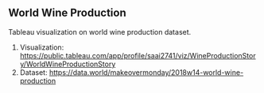 ## World Wine Production
Tableau visualization on world wine production dataset.
1. Visualization: https://public.tableau.com/app/profile/saai2741/viz/WineProductionStory/WorldWineProductionStory
2. Dataset: https://data.world/makeovermonday/2018w14-world-wine-production

